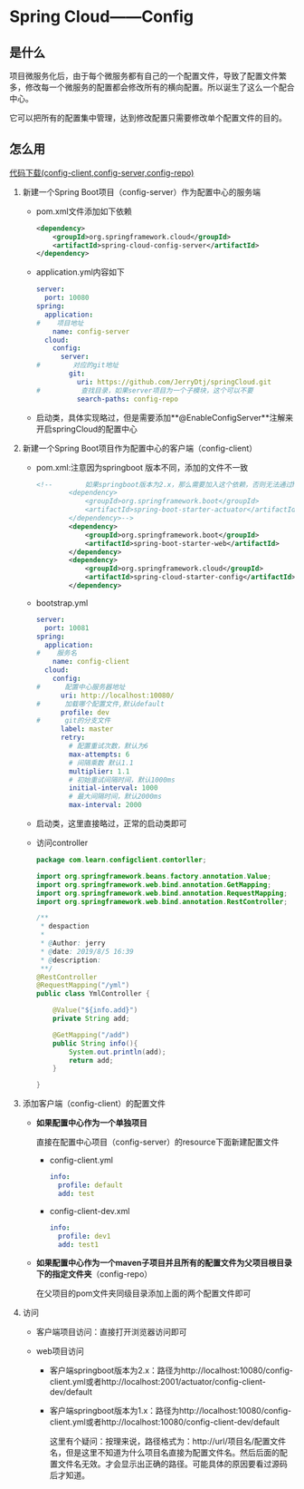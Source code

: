 # Spring Cloud——Config

## 是什么

项目微服务化后，由于每个微服务都有自己的一个配置文件，导致了配置文件繁多，修改每一个微服务的配置都会修改所有的横向配置。所以诞生了这么一个配合中心。

它可以把所有的配置集中管理，达到修改配置只需要修改单个配置文件的目的。

## 怎么用

[代码下载(config-client,config-server,config-repo)](https://github.com/JerryDtj/springCloud)

1. 新建一个Spring Boot项目（config-server）作为配置中心的服务端

   - pom.xml文件添加如下依赖

     ```xml
     <dependency>
         <groupId>org.springframework.cloud</groupId>
         <artifactId>spring-cloud-config-server</artifactId>
     </dependency>
     ```

   - application.yml内容如下

     ```yaml
     server:
       port: 10080
     spring:
       application:
     #    项目地址
         name: config-server
       cloud:
         config:
           server:
     #        对应的git地址
             git:
               uri: https://github.com/JerryDtj/springCloud.git
     #          查找目录，如果server项目为一个子模块，这个可以不要
               search-paths: config-repo
     ```

   - 启动类，具体实现略过，但是需要添加**@EnableConfigServer**注解来开启springCloud的配置中心

2. 新建一个Spring Boot项目作为配置中心的客户端（config-client）

   - pom.xml:注意因为springboot 版本不同，添加的文件不一致

     ```xml
     <!--        如果springboot版本为2.x，那么需要加入这个依赖，否则无法通过http的方式访问到配置中心的资源
             <dependency>
                 <groupId>org.springframework.boot</groupId>
                 <artifactId>spring-boot-starter-actuator</artifactId>
             </dependency>-->
             <dependency>
                 <groupId>org.springframework.boot</groupId>
                 <artifactId>spring-boot-starter-web</artifactId>
             </dependency>
             <dependency>
                 <groupId>org.springframework.cloud</groupId>
                 <artifactId>spring-cloud-starter-config</artifactId>
             </dependency>
     ```

   - bootstrap.yml

     ```yml
     server:
       port: 10081
     spring:
       application:
     #    服务名
         name: config-client
       cloud:
         config:
     #      配置中心服务器地址
           uri: http://localhost:10080/
     #      加载哪个配置文件,默认default
           profile: dev
     #      git的分支文件
           label: master
           retry:
             # 配置重试次数，默认为6
             max-attempts: 6
             # 间隔乘数 默认1.1
             multiplier: 1.1
             # 初始重试间隔时间，默认1000ms
             initial-interval: 1000
             # 最大间隔时间，默认2000ms
             max-interval: 2000
     ```

   - 启动类，这里直接略过，正常的启动类即可

   - 访问controller

     ```java
     package com.learn.configclient.contorller;
     
     import org.springframework.beans.factory.annotation.Value;
     import org.springframework.web.bind.annotation.GetMapping;
     import org.springframework.web.bind.annotation.RequestMapping;
     import org.springframework.web.bind.annotation.RestController;
     
     /**
      * despaction
      *
      * @Author: jerry
      * @date: 2019/8/5 16:39
      * @description:
      **/
     @RestController
     @RequestMapping("/yml")
     public class YmlController {
     
         @Value("${info.add}")
         private String add;
     
         @GetMapping("/add")
         public String info(){
             System.out.println(add);
             return add;
         }
     
     }
     ```

3. 添加客户端（config-client）的配置文件

   - **如果配置中心作为一个单独项目**

     直接在配置中心项目（config-server）的resource下面新建配置文件

     - config-client.yml

       ```yaml
       info:
         profile: default
         add: test
       ```

     - config-client-dev.xml

       ```yaml
       info:
         profile: dev1
         add: test1
       ```

   - **如果配置中心作为一个maven子项目并且所有的配置文件为父项目根目录下的指定文件夹**（config-repo）

     在父项目的pom文件夹同级目录添加上面的两个配置文件即可

4. 访问

   - 客户端项目访问：直接打开浏览器访问即可

   - web项目访问

     - 客户端springboot版本为2.x：路径为http://localhost:10080/config-client.yml或者http://localhost:2001/actuator/config-client-dev/default

     - 客户端springboot版本为1.x：路径为http://localhost:10080/config-client.yml或者http://localhost:10080/config-client-dev/default

       这里有个疑问：按理来说，路径格式为：http://url/项目名/配置文件名，但是这里不知道为什么项目名直接为配置文件名。然后后面的配置文件名无效。才会显示出正确的路径。可能具体的原因要看过源码后才知道。